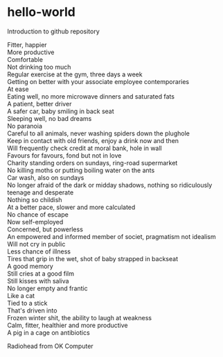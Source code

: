 # hello-world
Introduction to github repository

Fitter, happier  
More productive  
Comfortable  
Not drinking too much  
Regular exercise at the gym, three days a week  
Getting on better with your associate employee contemporaries  
At ease  
Eating well, no more microwave dinners and saturated fats  
A patient, better driver  
A safer car, baby smiling in back seat  
Sleeping well, no bad dreams  
No paranoia  
Careful to all animals, never washing spiders down the plughole  
Keep in contact with old friends, enjoy a drink now and then  
Will frequently check credit at moral bank, hole in wall  
Favours for favours, fond but not in love  
Charity standing orders on sundays, ring-road supermarket  
No killing moths or putting boiling water on the ants  
Car wash, also on sundays  
No longer afraid of the dark or midday shadows, nothing so ridiculously teenage and desperate  
Nothing so childish  
At a better pace, slower and more calculated  
No chance of escape  
Now self-employed  
Concerned, but powerless  
An empowered and informed member of societ, pragmatism not idealism  
Will not cry in public  
Less chance of illness  
Tires that grip in the wet, shot of baby strapped in backseat  
A good memory  
Still cries at a good film  
Still kisses with saliva  
No longer empty and frantic  
Like a cat  
Tied to a stick  
That's driven into  
Frozen winter shit, the ability to laugh at weakness  
Calm, fitter, healthier and more productive  
A pig in a cage on antibiotics  
  
Radiohead from OK Computer  
